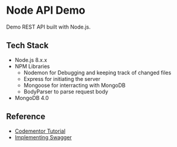 # Node API Demo

Demo REST API built with Node.js. 

## Tech Stack
* Node.js 8.x.x
* NPM Libraries
    - Nodemon for Debugging and keeping track of changed files
    - Express for initiating the server
    - Mongoose for interracting with MongoDB
    - BodyParser to parse request body
* MongoDB 4.0

## Reference
+ [Codementor Tutorial](https://www.codementor.io/olatundegaruba/nodejs-restful-apis-in-10-minutes-q0sgsfhbd)
+ [Implementing Swagger](https://github.com/Mobecom/JSDoc-Swagger-Washywashy)
